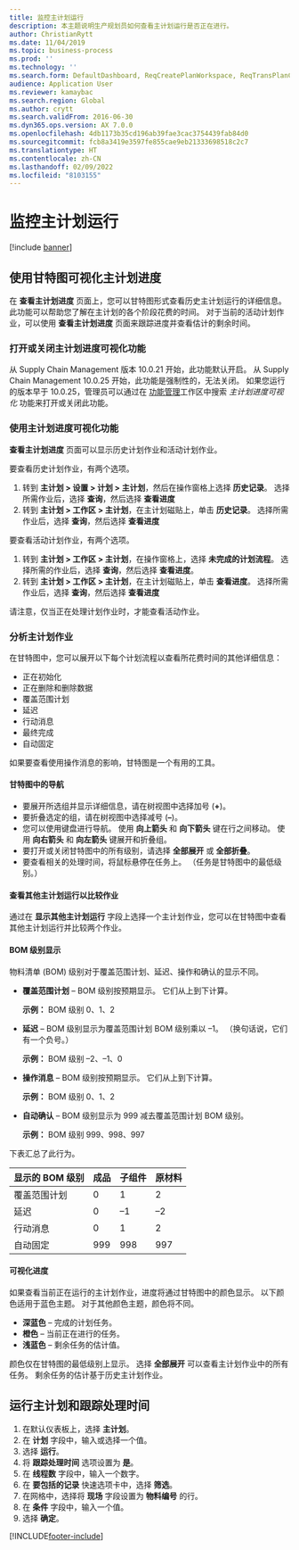 ```yaml
---
title: 监控主计划运行
description: 本主题说明生产规划员如何查看主计划运行是否正在进行。
author: ChristianRytt
ms.date: 11/04/2019
ms.topic: business-process
ms.prod: ''
ms.technology: ''
ms.search.form: DefaultDashboard, ReqCreatePlanWorkspace, ReqTransPlanCard, SysQueryForm, InventItemIdLookupSimple, ReqLog, ReqProcessTaskTrace
audience: Application User
ms.reviewer: kamaybac
ms.search.region: Global
ms.author: crytt
ms.search.validFrom: 2016-06-30
ms.dyn365.ops.version: AX 7.0.0
ms.openlocfilehash: 4db1173b35cd196ab39fae3cac3754439fab84d0
ms.sourcegitcommit: fcb8a3419e3597fe855cae9eb21333698518c2c7
ms.translationtype: HT
ms.contentlocale: zh-CN
ms.lasthandoff: 02/09/2022
ms.locfileid: "8103155"
---
```

# <a name="monitor-a-master-planning-run"></a>监控主计划运行

[!include [banner](../../includes/banner.md)]

## <a name="use-a-gantt-chart-to-visualize-master-planning-progress"></a>使用甘特图可视化主计划进度

在 **查看主计划进度** 页面上，您可以甘特图形式查看历史主计划运行的详细信息。 此功能可以帮助您了解在主计划的各个阶段花费的时间。 对于当前的活动计划作业，可以使用 **查看主计划进度** 页面来跟踪进度并查看估计的剩余时间。

### <a name="turn-the-master-plan-progress-visualization-feature-on-or-off"></a>打开或关闭主计划进度可视化功能

从 Supply Chain Management 版本 10.0.21 开始，此功能默认开启。 从 Supply Chain Management 10.0.25 开始，此功能是强制性的，无法关闭。 如果您运行的版本早于 10.0.25，管理员可以通过在 [功能管理](../../../fin-ops-core/fin-ops/get-started/feature-management/feature-management-overview.md)工作区中搜索 *主计划进度可视化* 功能来打开或关闭此功能。

### <a name="use-the-master-plan-progress-visualization-feature"></a>使用主计划进度可视化功能

**查看主计划进度** 页面可以显示历史计划作业和活动计划作业。 

要查看历史计划作业，有两个选项。 

1. 转到 **主计划 \> 设置 \> 计划 \> 主计划**，然后在操作窗格上选择 **历史记录**。 选择所需作业后，选择 **查询**，然后选择 **查看进度**
1. 转到 **主计划 \> 工作区 \> 主计划**，在主计划磁贴上，单击 **历史记录**。 选择所需作业后，选择 **查询**，然后选择 **查看进度**

要查看活动计划作业，有两个选项。 
1. 转到 **主计划 \> 工作区 \> 主计划**，在操作窗格上，选择 **未完成的计划流程**。 选择所需的作业后，选择 **查询**，然后选择 **查看进度**。
1. 转到 **主计划 \> 工作区 \> 主计划**，在主计划磁贴上，单击 **查看进度**。 选择所需作业后，选择 **查询**，然后选择 **查看进度**

请注意，仅当正在处理计划作业时，才能查看活动作业。

### <a name="analyze-a-master-planning-job"></a>分析主计划作业

在甘特图中，您可以展开以下每个计划流程以查看所花费时间的其他详细信息：

- 正在初始化
- 正在删除和删除数据
- 覆盖范围计划
- 延迟
- 行动消息
- 最终完成
- 自动固定

如果要查看使用操作消息的影响，甘特图是一个有用的工具。

#### <a name="navigation-in-the-gantt-chart"></a>甘特图中的导航

- 要展开所选组并显示详细信息，请在树视图中选择加号 (**+**)。
- 要折叠选定的组，请在树视图中选择减号 (**–**)。
- 您可以使用键盘进行导航。 使用 **向上箭头** 和 **向下箭头** 键在行之间移动。 使用 **向右箭头** 和 **向左箭头** 键展开和折叠组。
- 要打开或关闭甘特图中的所有级别，请选择 **全部展开** 或 **全部折叠**。
- 要查看相关的处理时间，将鼠标悬停在任务上。 （任务是甘特图中的最低级别。）

#### <a name="view-an-additional-master-planning-run-to-compare-jobs"></a>查看其他主计划运行以比较作业

通过在 **显示其他主计划运行** 字段上选择一个主计划作业，您可以在甘特图中查看其他主计划运行并比较两个作业。

#### <a name="bom-level-display"></a>BOM 级别显示

物料清单 (BOM) 级别对于覆盖范围计划、延迟、操作和确认的显示不同。

- **覆盖范围计划** – BOM 级别按预期显示。 它们从上到下计算。

    **示例：** BOM 级别 0、1、2

- **延迟** – BOM 级别显示为覆盖范围计划 BOM 级别乘以 –1。 （换句话说，它们有一个负号。）

    **示例：** BOM 级别 –2、–1、0

- **操作消息** – BOM 级别按预期显示。 它们从上到下计算。

    **示例：** BOM 级别 0、1、2

- **自动确认** – BOM 级别显示为 999 减去覆盖范围计划 BOM 级别。

    **示例：** BOM 级别 999、998、997

下表汇总了此行为。

| 显示的 BOM 级别 | 成品 | 子组件 | 原材料 |
|---|---|---|---|
| 覆盖范围计划 | 0 | 1 | 2 |
| 延迟 | 0 | –1 | –2 |
| 行动消息 | 0 | 1 | 2 |
| 自动固定 | 999 | 998 | 997 |

#### <a name="visualize-progress"></a>可视化进度

如果查看当前正在运行的主计划作业，进度将通过甘特图中的颜色显示。 以下颜色适用于蓝色主题。 对于其他颜色主题，颜色将不同。

- **深蓝色** – 完成的计划任务。
- **橙色** – 当前正在进行的任务。
- **浅蓝色** – 剩余任务的估计值。

颜色仅在甘特图的最低级别上显示。 选择 **全部展开** 可以查看主计划作业中的所有任务。 剩余任务的估计基于历史主计划作业。

## <a name="run-master-planning-and-track-processing-time"></a>运行主计划和跟踪处理时间

1. 在默认仪表板上，选择 **主计划**。
1. 在 **计划** 字段中，输入或选择一个值。
1. 选择 **运行**。
1. 将 **跟踪处理时间** 选项设置为 **是**。
1. 在 **线程数** 字段中，输入一个数字。
1. 在 **要包括的记录** 快速选项卡中，选择 **筛选**。
1. 在网格中，选择将 **现场** 字段设置为 **物料编号** 的行。
1. 在 **条件** 字段中，输入一个值。
1. 选择 **确定**。


[!INCLUDE[footer-include](../../../includes/footer-banner.md)]